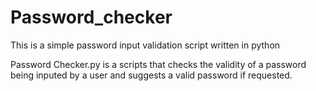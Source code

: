# Password_checker
This is a simple password input validation script written in python


Password Checker.py is a scripts that checks the validity of a password being inputed by a user and suggests a valid password if requested.
